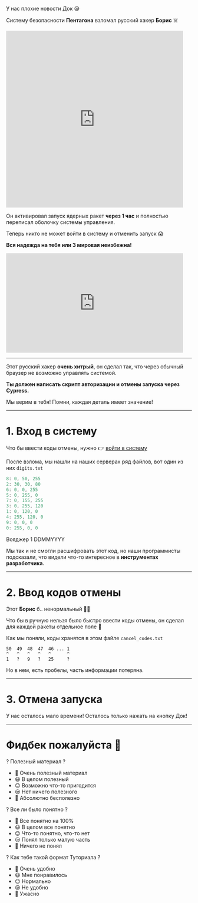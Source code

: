 У нас плохие новости Док 😪

Систему безопасности **Пентагона** взломал русский хакер **Борис** ☠️

<iframe src="https://giphy.com/embed/l4FGF4DVYSeS5oIx2" 
    width="480" height="480" frameBorder="0" class="giphy-embed" allowFullScreen></iframe>

Он активировал запуск ядерных ракет **через 1 час** и полностью переписал оболочку системы управления.

Теперь никто не может войти в систему и отменить запуск 😱

**Вся надежда на тебя или 3 мировая неизбежна!**

<iframe src="https://giphy.com/embed/XUFPGrX5Zis6Y" 
    width="480" height="270" frameBorder="0" class="giphy-embed" allowFullScreen></iframe>

***

Этот русский хакер **очень хитрый**, он сделал так, что через обычный браузер не возможно управлять системой.

**Ты должен написать скрипт авторизации и отмены запуска через Cypress.**

Мы верим в тебя! Помни, каждая деталь имеет значение!

***

# 1. Вход в систему

Что бы ввести коды отмены, нужно 👉 [войти в систему](https://breslavsky.github.io/hello-cypress/apps/pentagon.html)

После взлома, мы нашли на наших серверах ряд файлов, вот один из них `digits.txt`

<block>

```js
8: 0, 50, 255
2: 30, 30, 80
6: 0, 0, 255
5: 0, 255, 0
7: 0, 155, 255
3: 0, 255, 120
1: 0, 120, 0
4: 255, 120, 0
9: 0, 0, 0
0: 255, 0, 0
```

Вояджер 1 DDMMYYYY

</block>

Мы так и не смогли расшифровать этот код, но наши программисты подсказали, что видели что-то интересное в **инструментах разработчика.**

***

# 2. Ввод кодов отмены

Этот **Борис** б.. ненормальный 😵‍💫

Что бы в ручную нельзя было быстро ввести коды отмены, он сделал для каждой ракеты отдельное поле 🤯

Как мы поняли, коды хранятся в этом файле `cancel_codes.txt`

<block>

```text
50  49  48  47  46 ... 1
^   ^   ^   ^   ^      ^
1   ?   9   ?   25     ?
```

</block>

Но в нем, есть пробелы, часть информации потеряна.

***

# 3. Отмена запуска

У нас осталось мало времени! Осталось только нажать на кнопку Док!

***

# Фидбек пожалуйста 🙏

? Полезный материал ?
* 🤩 Очень полезный материал
* 😃 В целом полезный
* 😐 Возможно что-то пригодится
* 😒 Нет ничего полезного
* 😬 Абсолютно бесполезно

? Все ли было понятно ?
* 🤩 Все понятно на 100%
* 😃 В целом все понятно
* 😐 Что-то понятно, что-то нет
* 😒 Понял только малую часть
* 😬 Ничего не понял

? Как тебе такой формат Туториала ?
* 🤩 Очень удобно
* 😃 Мне понравилось
* 😐 Нормально
* 😒 Не удобно
* 😬 Ужасно